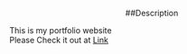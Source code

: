 <p style="text-align:center">##Description</p>
<p>This is my portfolio website<br>
Please Check it out at <a href="#">Link</a></p>
